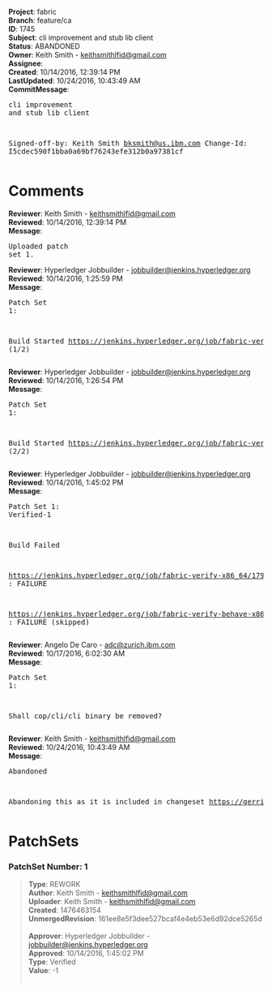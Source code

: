 <strong>Project</strong>: fabric<br><strong>Branch</strong>: feature/ca<br><strong>ID</strong>: 1745<br><strong>Subject</strong>: cli improvement and stub lib client<br><strong>Status</strong>: ABANDONED<br><strong>Owner</strong>: Keith Smith - keithsmithlfid@gmail.com<br><strong>Assignee</strong>:<br><strong>Created</strong>: 10/14/2016, 12:39:14 PM<br><strong>LastUpdated</strong>: 10/24/2016, 10:43:49 AM<br><strong>CommitMessage</strong>:<br><pre>cli improvement and stub lib client

Signed-off-by: Keith Smith <bksmith@us.ibm.com>
Change-Id: I5cdec590f1bba0a69bf76243efe312b0a97381cf
</pre><h1>Comments</h1><strong>Reviewer</strong>: Keith Smith - keithsmithlfid@gmail.com<br><strong>Reviewed</strong>: 10/14/2016, 12:39:14 PM<br><strong>Message</strong>: <pre>Uploaded patch set 1.</pre><strong>Reviewer</strong>: Hyperledger Jobbuilder - jobbuilder@jenkins.hyperledger.org<br><strong>Reviewed</strong>: 10/14/2016, 1:25:59 PM<br><strong>Message</strong>: <pre>Patch Set 1:

Build Started https://jenkins.hyperledger.org/job/fabric-verify-x86_64/1796/ (1/2)</pre><strong>Reviewer</strong>: Hyperledger Jobbuilder - jobbuilder@jenkins.hyperledger.org<br><strong>Reviewed</strong>: 10/14/2016, 1:26:54 PM<br><strong>Message</strong>: <pre>Patch Set 1:

Build Started https://jenkins.hyperledger.org/job/fabric-verify-behave-x86_64/695/ (2/2)</pre><strong>Reviewer</strong>: Hyperledger Jobbuilder - jobbuilder@jenkins.hyperledger.org<br><strong>Reviewed</strong>: 10/14/2016, 1:45:02 PM<br><strong>Message</strong>: <pre>Patch Set 1: Verified-1

Build Failed 

https://jenkins.hyperledger.org/job/fabric-verify-x86_64/1796/ : FAILURE

https://jenkins.hyperledger.org/job/fabric-verify-behave-x86_64/695/ : FAILURE (skipped)</pre><strong>Reviewer</strong>: Angelo De Caro - adc@zurich.ibm.com<br><strong>Reviewed</strong>: 10/17/2016, 6:02:30 AM<br><strong>Message</strong>: <pre>Patch Set 1:

Shall cop/cli/cli binary be removed?</pre><strong>Reviewer</strong>: Keith Smith - keithsmithlfid@gmail.com<br><strong>Reviewed</strong>: 10/24/2016, 10:43:49 AM<br><strong>Message</strong>: <pre>Abandoned

Abandoning this as it is included in changeset https://gerrit.hyperledger.org/r/#/c/1835/</pre><h1>PatchSets</h1><h3>PatchSet Number: 1</h3><blockquote><strong>Type</strong>: REWORK<br><strong>Author</strong>: Keith Smith - keithsmithlfid@gmail.com<br><strong>Uploader</strong>: Keith Smith - keithsmithlfid@gmail.com<br><strong>Created</strong>: 1476463154<br><strong>UnmergedRevision</strong>: 161ee8e5f3dee527bcaf4e4eb53e6d92dce5265d<br><br><strong>Approver</strong>: Hyperledger Jobbuilder - jobbuilder@jenkins.hyperledger.org<br><strong>Approved</strong>: 10/14/2016, 1:45:02 PM<br><strong>Type</strong>: Verified<br><strong>Value</strong>: -1<br><br></blockquote>